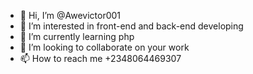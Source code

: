 - 👋 Hi, I’m @Awevictor001
- 👀 I’m interested in front-end and back-end developing
- 🌱 I’m currently learning php
- 💞️ I’m looking to collaborate on your work
- 📫 How to reach me +2348064469307

<!---
Awevictor001/Awevictor001 is a ✨ special ✨ repository because its `README.md` (this file) appears on your GitHub profile.
You can click the Preview link to take a look at your changes.
--->
